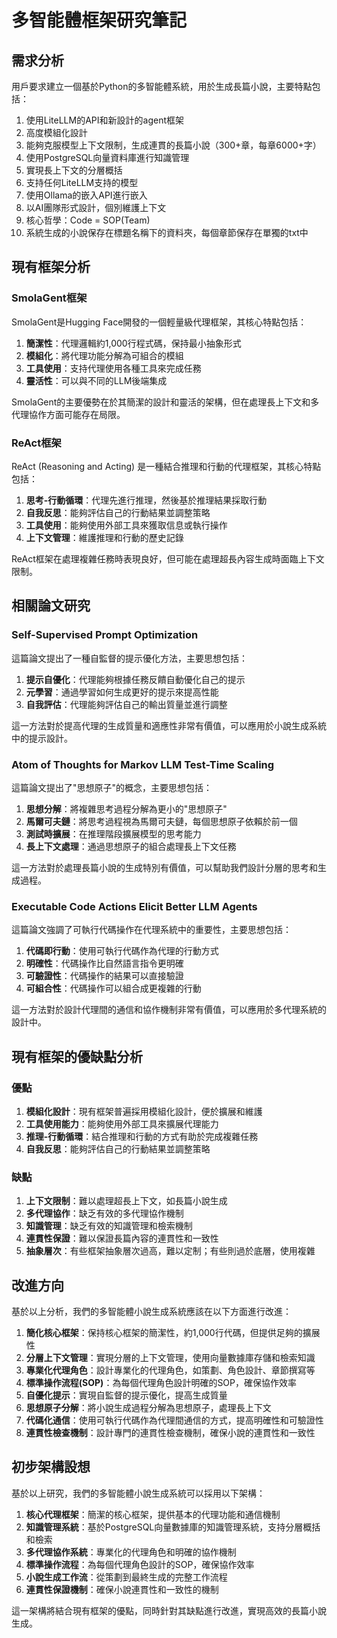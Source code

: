 # 多智能體框架研究筆記

## 需求分析

用戶要求建立一個基於Python的多智能體系統，用於生成長篇小說，主要特點包括：

1. 使用LiteLLM的API和新設計的agent框架
2. 高度模組化設計
3. 能夠克服模型上下文限制，生成連貫的長篇小說（300+章，每章6000+字）
4. 使用PostgreSQL向量資料庫進行知識管理
5. 實現長上下文的分層概括
6. 支持任何LiteLLM支持的模型
7. 使用Ollama的嵌入API進行嵌入
8. 以AI團隊形式設計，個別維護上下文
9. 核心哲學：Code = SOP(Team)
10. 系統生成的小說保存在標題名稱下的資料夾，每個章節保存在單獨的txt中

## 現有框架分析

### SmolaGent框架

SmolaGent是Hugging Face開發的一個輕量級代理框架，其核心特點包括：

1. **簡潔性**：代理邏輯約1,000行程式碼，保持最小抽象形式
2. **模組化**：將代理功能分解為可組合的模組
3. **工具使用**：支持代理使用各種工具來完成任務
4. **靈活性**：可以與不同的LLM後端集成

SmolaGent的主要優勢在於其簡潔的設計和靈活的架構，但在處理長上下文和多代理協作方面可能存在局限。

### ReAct框架

ReAct (Reasoning and Acting) 是一種結合推理和行動的代理框架，其核心特點包括：

1. **思考-行動循環**：代理先進行推理，然後基於推理結果採取行動
2. **自我反思**：能夠評估自己的行動結果並調整策略
3. **工具使用**：能夠使用外部工具來獲取信息或執行操作
4. **上下文管理**：維護推理和行動的歷史記錄

ReAct框架在處理複雜任務時表現良好，但可能在處理超長內容生成時面臨上下文限制。

## 相關論文研究

### Self-Supervised Prompt Optimization

這篇論文提出了一種自監督的提示優化方法，主要思想包括：

1. **提示自優化**：代理能夠根據任務反饋自動優化自己的提示
2. **元學習**：通過學習如何生成更好的提示來提高性能
3. **自我評估**：代理能夠評估自己的輸出質量並進行調整

這一方法對於提高代理的生成質量和適應性非常有價值，可以應用於小說生成系統中的提示設計。

### Atom of Thoughts for Markov LLM Test-Time Scaling

這篇論文提出了"思想原子"的概念，主要思想包括：

1. **思想分解**：將複雜思考過程分解為更小的"思想原子"
2. **馬爾可夫鏈**：將思考過程視為馬爾可夫鏈，每個思想原子依賴於前一個
3. **測試時擴展**：在推理階段擴展模型的思考能力
4. **長上下文處理**：通過思想原子的組合處理長上下文任務

這一方法對於處理長篇小說的生成特別有價值，可以幫助我們設計分層的思考和生成過程。

### Executable Code Actions Elicit Better LLM Agents

這篇論文強調了可執行代碼操作在代理系統中的重要性，主要思想包括：

1. **代碼即行動**：使用可執行代碼作為代理的行動方式
2. **明確性**：代碼操作比自然語言指令更明確
3. **可驗證性**：代碼操作的結果可以直接驗證
4. **可組合性**：代碼操作可以組合成更複雜的行動

這一方法對於設計代理間的通信和協作機制非常有價值，可以應用於多代理系統的設計中。

## 現有框架的優缺點分析

### 優點

1. **模組化設計**：現有框架普遍採用模組化設計，便於擴展和維護
2. **工具使用能力**：能夠使用外部工具來擴展代理能力
3. **推理-行動循環**：結合推理和行動的方式有助於完成複雜任務
4. **自我反思**：能夠評估自己的行動結果並調整策略

### 缺點

1. **上下文限制**：難以處理超長上下文，如長篇小說生成
2. **多代理協作**：缺乏有效的多代理協作機制
3. **知識管理**：缺乏有效的知識管理和檢索機制
4. **連貫性保證**：難以保證長篇內容的連貫性和一致性
5. **抽象層次**：有些框架抽象層次過高，難以定制；有些則過於底層，使用複雜

## 改進方向

基於以上分析，我們的多智能體小說生成系統應該在以下方面進行改進：

1. **簡化核心框架**：保持核心框架的簡潔性，約1,000行代碼，但提供足夠的擴展性
2. **分層上下文管理**：實現分層的上下文管理，使用向量數據庫存儲和檢索知識
3. **專業化代理角色**：設計專業化的代理角色，如策劃、角色設計、章節撰寫等
4. **標準操作流程(SOP)**：為每個代理角色設計明確的SOP，確保協作效率
5. **自優化提示**：實現自監督的提示優化，提高生成質量
6. **思想原子分解**：將小說生成過程分解為思想原子，處理長上下文
7. **代碼化通信**：使用可執行代碼作為代理間通信的方式，提高明確性和可驗證性
8. **連貫性檢查機制**：設計專門的連貫性檢查機制，確保小說的連貫性和一致性

## 初步架構設想

基於以上研究，我們的多智能體小說生成系統可以採用以下架構：

1. **核心代理框架**：簡潔的核心框架，提供基本的代理功能和通信機制
2. **知識管理系統**：基於PostgreSQL向量數據庫的知識管理系統，支持分層概括和檢索
3. **多代理協作系統**：專業化的代理角色和明確的協作機制
4. **標準操作流程**：為每個代理角色設計的SOP，確保協作效率
5. **小說生成工作流**：從策劃到最終生成的完整工作流程
6. **連貫性保證機制**：確保小說連貫性和一致性的機制

這一架構將結合現有框架的優點，同時針對其缺點進行改進，實現高效的長篇小說生成。
